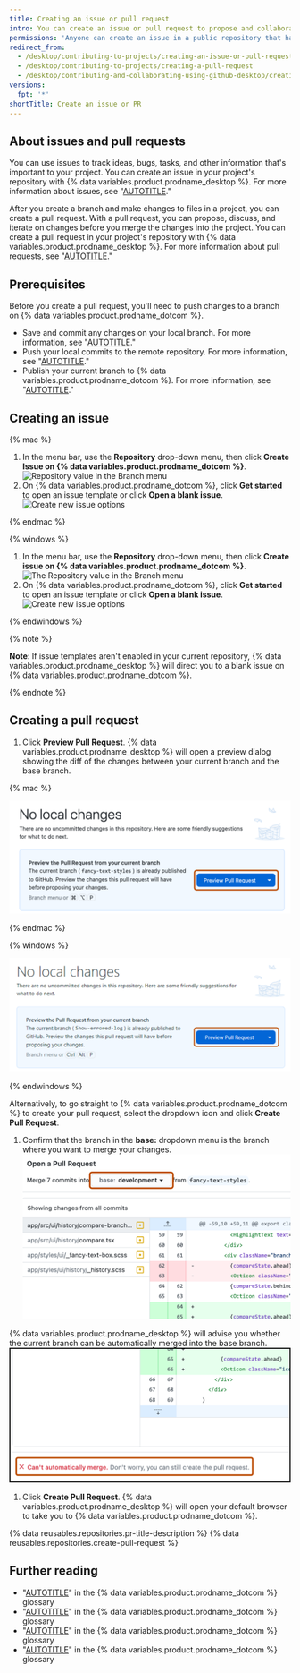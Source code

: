 ```yaml
---
title: Creating an issue or pull request
intro: You can create an issue or pull request to propose and collaborate on changes to a repository.
permissions: 'Anyone can create an issue in a public repository that has issues enabled. Anyone with read permissions to a repository can create a pull request, but you must have write permissions to create a branch.'
redirect_from:
  - /desktop/contributing-to-projects/creating-an-issue-or-pull-request
  - /desktop/contributing-to-projects/creating-a-pull-request
  - /desktop/contributing-and-collaborating-using-github-desktop/creating-an-issue-or-pull-request
versions:
  fpt: '*'
shortTitle: Create an issue or PR
---
```

## About issues and pull requests

You can use issues to track ideas, bugs, tasks, and other information that's important to your project. You can create an issue in your project's repository with {% data variables.product.prodname_desktop %}. For more information about issues, see "[AUTOTITLE](/issues/tracking-your-work-with-issues/about-issues)."

After you create a branch and make changes to files in a project, you can create a pull request. With a pull request, you can propose, discuss, and iterate on changes before you merge the changes into the project. You can create a pull request in your project's repository with {% data variables.product.prodname_desktop %}. For more information about pull requests, see "[AUTOTITLE](/pull-requests/collaborating-with-pull-requests/proposing-changes-to-your-work-with-pull-requests/about-pull-requests)."

## Prerequisites

Before you create a pull request, you'll need to push changes to a branch on {% data variables.product.prodname_dotcom %}.
- Save and commit any changes on your local branch. For more information, see "[AUTOTITLE](/desktop/contributing-and-collaborating-using-github-desktop/making-changes-in-a-branch/committing-and-reviewing-changes-to-your-project)."
- Push your local commits to the remote repository. For more information, see "[AUTOTITLE](/desktop/contributing-and-collaborating-using-github-desktop/making-changes-in-a-branch/pushing-changes-to-github)."
- Publish your current branch to {% data variables.product.prodname_dotcom %}. For more information, see "[AUTOTITLE](/desktop/contributing-and-collaborating-using-github-desktop/making-changes-in-a-branch/managing-branches)."

## Creating an issue

{% mac %}

1. In the menu bar, use the **Repository** drop-down menu, then click **Create Issue on {% data variables.product.prodname_dotcom %}**.
    ![Repository value in the Branch menu](/assets/images/help/desktop/create-issue-mac.png)
2. On {% data variables.product.prodname_dotcom %}, click **Get started** to open an issue template or click **Open a blank issue**.
    ![Create new issue options](/assets/images/help/desktop/create-new-issue.png)

{% endmac %}

{% windows %}

1. In the menu bar, use the **Repository** drop-down menu, then click **Create issue on {% data variables.product.prodname_dotcom %}**.
    ![The Repository value in the Branch menu](/assets/images/help/desktop/create-issue-windows.png)
2. On {% data variables.product.prodname_dotcom %}, click **Get started** to open an issue template or click **Open a blank issue**.
    ![Create new issue options](/assets/images/help/desktop/create-new-issue.png)

{% endwindows %}

{% note %}

**Note**: If issue templates aren't enabled in your current repository, {% data variables.product.prodname_desktop %} will direct you to a blank issue on {% data variables.product.prodname_dotcom %}.

{% endnote %}

## Creating a pull request

1. Click **Preview Pull Request**. {% data variables.product.prodname_desktop %} will open a preview dialog showing the diff of the changes between your current branch and the base branch.

{% mac %}

 ![Screenshot of the "No local changes" view. A button, labeled "Preview Pull Request", is highlighted with an orange outline.](/assets/images/help/desktop/mac-preview-pull-request.png)

{% endmac %}

{% windows %}

 ![Screenshot of the "No local changes" view. A button, labeled "Preview Pull Request", is highlighted with an orange outline.](/assets/images/help/desktop/windows-preview-pull-request.png)

{% endwindows %}

  Alternatively, to go straight to {% data variables.product.prodname_dotcom %} to create your pull request, select the dropdown icon and click **Create Pull Request**.

1. Confirm that the branch in the **base:** dropdown menu is the branch where you want to merge your changes.
  ![Screenshot of the "Open a Pull Request" dialog window. A button with a dropdown icon, labeled "base: development", is outlined in orange.](/assets/images/help/desktop/base-branch-selection.png)

  {% data variables.product.prodname_desktop %} will advise you whether the current branch can be automatically merged into the base branch.
  ![Screenshot of the "Open a Pull Request" dialog window. A status label stating "Can't automatically merge" is highlighted with an orange outline](/assets/images/help/desktop/preview-dialog-merge-status.png)

1. Click **Create Pull Request**. {% data variables.product.prodname_desktop %} will open your default browser to take you to {% data variables.product.prodname_dotcom %}.

{% data reusables.repositories.pr-title-description %}
{% data reusables.repositories.create-pull-request %}

## Further reading
- "[AUTOTITLE](/get-started/quickstart/github-glossary#issue)" in the {% data variables.product.prodname_dotcom %} glossary
- "[AUTOTITLE](/get-started/quickstart/github-glossary#pull-request)" in the {% data variables.product.prodname_dotcom %} glossary
- "[AUTOTITLE](/get-started/quickstart/github-glossary#base-branch)" in the {% data variables.product.prodname_dotcom %} glossary
- "[AUTOTITLE](/get-started/quickstart/github-glossary#topic-branch)" in the {% data variables.product.prodname_dotcom %} glossary
